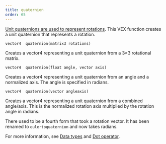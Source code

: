 ```yaml
---
title: quaternion
order: 65
---
```

[Unit quaternions are used to represent rotations](http://en.wikipedia.org/wiki/Quaternions_and_spatial_rotation). This VEX function creates a unit quaternion that represents a rotation.

`vector4  quaternion(matrix3 rotations)`

Creates a vector4 representing a unit quaternion from a 3×3 rotational matrix.

`vector4  quaternion(float angle, vector axis)`

Creates a vector4 representing a unit quaternion from an angle and a normalized axis. The angle is specified in radians.

`vector4  quaternion(vector angleaxis)`

Creates a vector4 representing a unit quaternion from a combined angle/axis. This is the normalized rotation axis multiplied by the rotation angle in radians.

There used to be a fourth form that took a rotation vector. It has been renamed to `eulertoquaternion` and now takes radians.

For more information, see [Data types](/en/houdini-vex/lang.html#data-types) and [Dot operator](/en/houdini-vex/lang.html#dot-operator).
